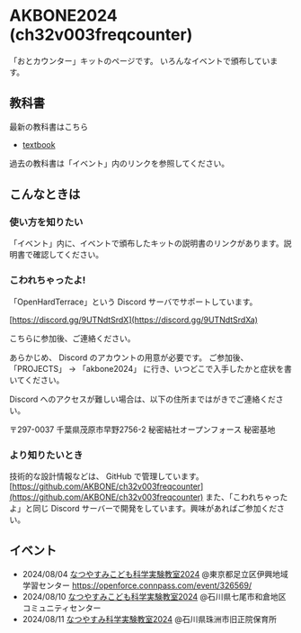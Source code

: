 # AKBONE2024 (ch32v003freqcounter)

「おとカウンター」キットのページです。
いろんなイベントで頒布しています。

## 教科書

最新の教科書はこちら
-  [textbook](./text/textbook.pdf) 

過去の教科書は「イベント」内のリンクを参照してください。

## こんなときは

### 使い方を知りたい

「イベント」内に、イベントで頒布したキットの説明書のリンクがあります。説明書で確認してください。

### こわれちゃったよ!

「OpenHardTerrace」という Discord サーバでサポートしています。

[https://discord.gg/9UTNdtSrdX](https://discord.gg/9UTNdtSrdXa)

こちらに参加後、ご連絡ください。

あらかじめ、 Discord のアカウントの用意が必要です。 
ご参加後、 「PROJECTS」 →  「akbone2024」 に行き、いつどこで入手したかと症状を書いてください。

Discord へのアクセスが難しい場合は、以下の住所まではがきでご連絡ください。

〒297-0037 千葉県茂原市早野2756-2
秘密結社オープンフォース 秘密基地


### より知りたいとき

技術的な設計情報などは、 GitHub で管理しています。
[https://github.com/AKBONE/ch32v003freqcounter](https://github.com/AKBONE/ch32v003freqcounter)
また、「こわれちゃったよ」と同じ Discord サーバーで開発をしています。興味があればご参加ください。


## イベント
- 2024/08/04 [なつやすみこども科学実験教室2024](./events/2024-08-04/) @東京都足立区伊興地域学習センター https://openforce.connpass.com/event/326569/
- 2024/08/10 [なつやすみこども科学実験教室2024](./events/2024-08-10-11/) @石川県七尾市和倉地区コミュニティセンター
- 2024/08/11 [なつやすみ科学実験教室2024](./events/2024-08-10-11/) @石川県珠洲市旧正院保育所


